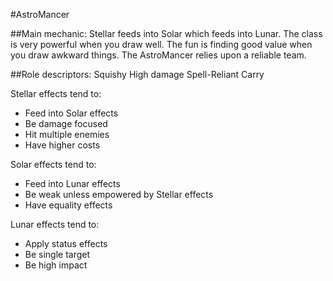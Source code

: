 #AstroMancer

##Main mechanic:
Stellar feeds into Solar which feeds into Lunar.
The class is very powerful when you draw well.
The fun is finding good value when you draw awkward things.
The AstroMancer relies upon a reliable team.


##Role descriptors:
Squishy
High damage
Spell-Reliant
Carry


Stellar effects tend to:
- Feed into Solar effects
- Be damage focused
- Hit multiple enemies
- Have higher costs


Solar effects tend to:
- Feed into Lunar effects
- Be weak unless empowered by Stellar effects
- Have equality effects


Lunar effects tend to:
- Apply status effects
- Be single target
- Be high impact






